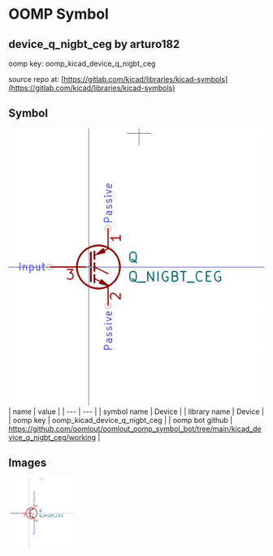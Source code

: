 # OOMP Symbol  
## device_q_nigbt_ceg  by arturo182  
  
oomp key: oomp_kicad_device_q_nigbt_ceg  
  
source repo at: [https://gitlab.com/kicad/libraries/kicad-symbols](https://gitlab.com/kicad/libraries/kicad-symbols)  
## Symbol  
  
[![working.png](working_600.png)](working.png)  
| name | value | 
| --- | --- | 
| symbol name | Device | 
| library name | Device | 
| oomp key | oomp_kicad_device_q_nigbt_ceg | 
| oomp bot github | https://github.com/oomlout/oomlout_oomp_symbol_bot/tree/main/kicad_device_q_nigbt_ceg/working | 
## Images  
  
[![working.png](working_140.png)](working.png)  
